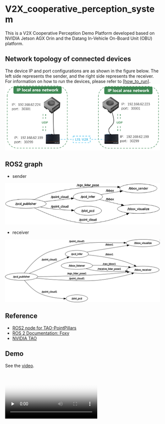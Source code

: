 # V2X_cooperative_perception_system

This is a V2X Cooperative Perception Demo Platform developed based on NVIDIA Jetson AGX Orin and the Datang In-Vehicle On-Board Unit (OBU) platform.

## Network topology of connected devices
The device IP and port configurations are as shown in the figure below. The left side represents the sender, and the right side represents the receiver. For information on how to run the devices, please refer to [[how_to_run]](./document/how_to_run.md).
![network](./document/images/network_topology.png)

## ROS2 graph 
- sender

![sender_rosgraph](./document/images/sender_rosgraph.png)

- receiver

![receiver_rosgraph](./document/images/receiver_rosgraph.png)

## Reference
- [ROS2 node for TAO-PointPillars](https://github.com/NVIDIA-AI-IOT/ros2_tao_pointpillars)
- [ROS 2 Documentation: Foxy](https://docs.ros.org/en/foxy/index.html)
- [NVIDIA TAO](https://docs.nvidia.com/tao/tao-toolkit/text/point_cloud/pointpillars.html#creating-an-experiment-spec-file)

## Demo
See the [video](./video/CP_output_file.mp4).
<!-- mp4格式 -->
<video id="video" controls="" preload="none" poster="封面">
      <source id="mp4" src="./video/CP_output_file.mp4" type="video/mp4">
</videos>
